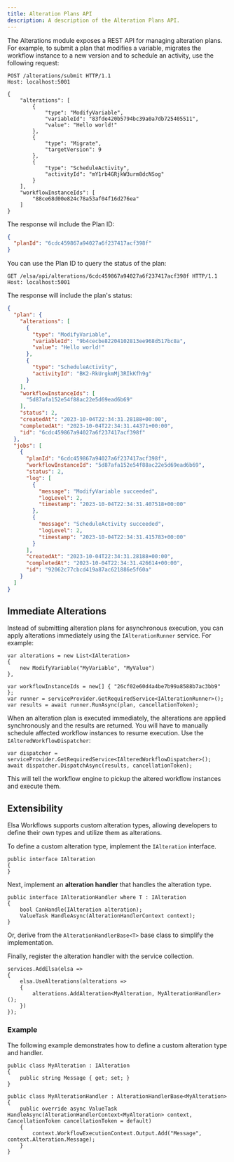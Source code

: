```yaml
---
title: Alteration Plans API
description: A description of the Alteration Plans API.
---
```


The Alterations module exposes a REST API for managing alteration plans. For example, to submit a plan that
modifies a variable, migrates the workflow instance to a new version and to schedule an activity, use the following
request:

```http
POST /alterations/submit HTTP/1.1
Host: localhost:5001

{
    "alterations": [
        {
            "type": "ModifyVariable",
            "variableId": "83fde420b5794bc39a0a7db725405511",
            "value": "Hello world!"
        },
        {
            "type": "Migrate",
            "targetVersion": 9
        },
        {
            "type": "ScheduleActivity",
            "activityId": "mY1rb4GRjkW3urm8dcNSog"
        }
    ],
    "workflowInstanceIds": [
        "88ce68d00e824c78a53af04f16d276ea"
    ]
}
```

The response wil include the Plan ID:

```json
{
  "planId": "6cdc459867a94027a6f237417acf398f"
}
```

You can use the Plan ID to query the status of the plan:

```http
GET /elsa/api/alterations/6cdc459867a94027a6f237417acf398f HTTP/1.1
Host: localhost:5001
```

The response will include the plan's status:

```json
{
  "plan": {
    "alterations": [
      {
        "type": "ModifyVariable",
        "variableId": "9b4cecbe82204102813ee968d517bc8a",
        "value": "Hello world!"
      },
      {
        "type": "ScheduleActivity",
        "activityId": "BK2-RkUrgkmMj3RIkKfh9g"
      }
    ],
    "workflowInstanceIds": [
      "5d87afa152e54f88ac22e5d69ead6b69"
    ],
    "status": 2,
    "createdAt": "2023-10-04T22:34:31.28188+00:00",
    "completedAt": "2023-10-04T22:34:31.44371+00:00",
    "id": "6cdc459867a94027a6f237417acf398f"
  },
  "jobs": [
    {
      "planId": "6cdc459867a94027a6f237417acf398f",
      "workflowInstanceId": "5d87afa152e54f88ac22e5d69ead6b69",
      "status": 2,
      "log": [
        {
          "message": "ModifyVariable succeeded",
          "logLevel": 2,
          "timestamp": "2023-10-04T22:34:31.407518+00:00"
        },
        {
          "message": "ScheduleActivity succeeded",
          "logLevel": 2,
          "timestamp": "2023-10-04T22:34:31.415783+00:00"
        }
      ],
      "createdAt": "2023-10-04T22:34:31.28188+00:00",
      "completedAt": "2023-10-04T22:34:31.426614+00:00",
      "id": "92062c77cbcd419a87ac621886e5f60a"
    }
  ]
}
```

## Immediate Alterations

Instead of submitting alteration plans for asynchronous execution, you can apply alterations immediately using the `IAlterationRunner` service. For example:

```clike
var alterations = new List<IAlteration>
{
    new ModifyVariable("MyVariable", "MyValue")
},

var workflowInstanceIds = new[] { "26cf02e60d4a4be7b99a8588b7ac3bb9" };
var runner = serviceProvider.GetRequiredService<IAlterationRunner>();
var results = await runner.RunAsync(plan, cancellationToken);
```

When an alteration plan is executed immediately, the alterations are applied synchronously and the results are returned.
You will have to manually schedule affected workflow instances to resume execution. Use the `IAlteredWorkflowDispatcher`:

```clike
var dispatcher = serviceProvider.GetRequiredService<IAlteredWorkflowDispatcher>();
await dispatcher.DispatchAsync(results, cancellationToken);
```

This will tell the workflow engine to pickup the altered workflow instances and execute them.

## Extensibility

Elsa Workflows supports custom alteration types, allowing developers to define their own types and utilize them as
alterations.

To define a custom alteration type, implement the `IAlteration` interface.

```clike
public interface IAlteration
{
}
```

Next, implement an **alteration handler** that handles the alteration type.

```clike
public interface IAlterationHandler where T : IAlteration
{
    bool CanHandle(IAlteration alteration);
    ValueTask HandleAsync(AlterationHandlerContext context);
}
```

Or, derive from the `AlterationHandlerBase<T>` base class to simplify the implementation.

Finally, register the alteration handler with the service collection.

```clike
services.AddElsa(elsa => 
{
    elsa.UseAlterations(alterations => 
    {
        alterations.AddAlteration<MyAlteration, MyAlterationHandler>();
    })
});
```

### Example

The following example demonstrates how to define a custom alteration type and handler.

```clike
public class MyAlteration : IAlteration
{
    public string Message { get; set; }
}

public class MyAlterationHandler : AlterationHandlerBase<MyAlteration>
{
    public override async ValueTask HandleAsync(AlterationHandlerContext<MyAlteration> context, CancellationToken cancellationToken = default)
    {
        context.WorkflowExecutionContext.Output.Add("Message", context.Alteration.Message);
    }
}
```